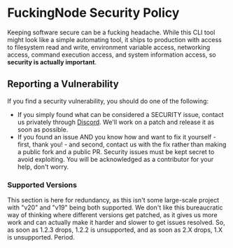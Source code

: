 # FuckingNode Security Policy

Keeping software secure can be a fucking headache. While this CLI tool might look like a simple automating tool, it ships to production with access to filesystem read and write, environment variable access, networking access, command execution access, and system information access, so **security is actually important**.

## Reporting a Vulnerability

If you find a security vulnerability, you should do one of the following:

- If you simply found what can be considered a SECURITY issue, contact us privately through [Discord](https://discord.com/users/807903704472223754). We'll work on a patch and release it as soon as possible.
- If you found an issue AND you know how and want to fix it yourself - first, thank you! - and second, contact us with the fix rather than making a public fork and a public PR. Security issues must be kept secret to avoid exploiting. You will be acknowledged as a contributor for your help, don't worry.

### Supported Versions

This section is here for redundancy, as this isn't some large-scale project with "v20" and "v19" being both supported. We don't like this bureaucratic way of thinking where different versions get patched, as it gives us more work and can actually make it harder and slower to get issues resolved. So, as soon as 1.2.3 drops, 1.2.2 is unsupported, and as soon as 2.X drops, 1.X is unsupported. Period.
